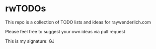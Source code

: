 # rwTODOs

This repo is a collection of TODO lists and ideas for raywenderlich.com

Please feel free to suggest your own ideas via pull request


This is my signature: GJ
